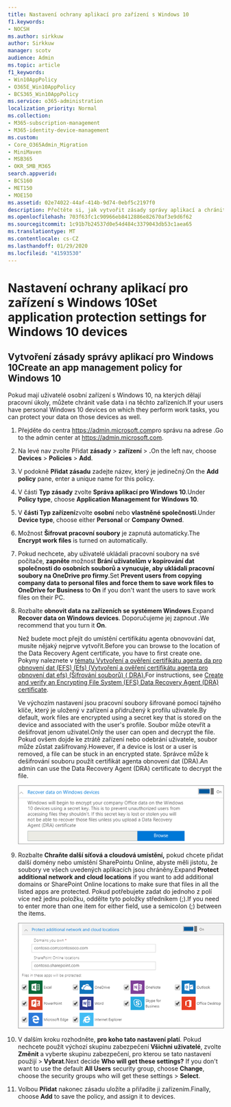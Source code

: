```yaml
---
title: Nastavení ochrany aplikací pro zařízení s Windows 10
f1.keywords:
- NOCSH
ms.author: sirkkuw
author: Sirkkuw
manager: scotv
audience: Admin
ms.topic: article
f1_keywords:
- Win10AppPolicy
- O365E_Win10AppPolicy
- BCS365_Win10AppPolicy
ms.service: o365-administration
localization_priority: Normal
ms.collection:
- M365-subscription-management
- M365-identity-device-management
ms.custom:
- Core_O365Admin_Migration
- MiniMaven
- MSB365
- OKR_SMB_M365
search.appverid:
- BCS160
- MET150
- MOE150
ms.assetid: 02e74022-44af-414b-9d74-0ebf5c2197f0
description: Přečtěte si, jak vytvořit zásady správy aplikací a chránit pracovní soubory na zařízeních s Windows 10.
ms.openlocfilehash: 703f63fc1c90966eb8412886e82670af3e9d6f62
ms.sourcegitcommit: 1c91b7b24537d0e54d484c3379043db53c1aea65
ms.translationtype: MT
ms.contentlocale: cs-CZ
ms.lasthandoff: 01/29/2020
ms.locfileid: "41593530"
---
```

# <a name="set-application-protection-settings-for-windows-10-devices"></a><span data-ttu-id="af7fc-103">Nastavení ochrany aplikací pro zařízení s Windows 10</span><span class="sxs-lookup"><span data-stu-id="af7fc-103">Set application protection settings for Windows 10 devices</span></span>

## <a name="create-an-app-management-policy-for-windows-10"></a><span data-ttu-id="af7fc-104">Vytvoření zásady správy aplikací pro Windows 10</span><span class="sxs-lookup"><span data-stu-id="af7fc-104">Create an app management policy for Windows 10</span></span>

<span data-ttu-id="af7fc-105">Pokud mají uživatelé osobní zařízení s Windows 10, na kterých dělají pracovní úkoly, můžete chránit vaše data i na těchto zařízeních.</span><span class="sxs-lookup"><span data-stu-id="af7fc-105">If your users have personal Windows 10 devices on which they perform work tasks, you can protect your data on those devices as well.</span></span>
  
1. <span data-ttu-id="af7fc-106">Přejděte do centra <a href="https://go.microsoft.com/fwlink/p/?linkid=837890" target="_blank">https://admin.microsoft.com</a>pro správu na adrese .</span><span class="sxs-lookup"><span data-stu-id="af7fc-106">Go to the admin center at <a href="https://go.microsoft.com/fwlink/p/?linkid=837890" target="_blank">https://admin.microsoft.com</a>.</span></span> 
    
2. <span data-ttu-id="af7fc-107">Na levé nav zvolte Přidat **zásady** \> **zařízení** \> **.**</span><span class="sxs-lookup"><span data-stu-id="af7fc-107">On the left nav, choose **Devices** \> **Policies** \> **Add**.</span></span>

3. <span data-ttu-id="af7fc-108">V podokně **Přidat zásadu** zadejte název, který je jedinečný.</span><span class="sxs-lookup"><span data-stu-id="af7fc-108">On the **Add policy** pane, enter a unique name for this policy.</span></span> 
    
4. <span data-ttu-id="af7fc-109">V části **Typ zásady** zvolte **Správa aplikací pro Windows 10**.</span><span class="sxs-lookup"><span data-stu-id="af7fc-109">Under **Policy type**, choose **Application Management for Windows 10**.</span></span>
    
5. <span data-ttu-id="af7fc-110">V **části Typ zařízení**zvolte **osobní** nebo **vlastněné společnosti**.</span><span class="sxs-lookup"><span data-stu-id="af7fc-110">Under **Device type**, choose either **Personal** or **Company Owned**.</span></span>
    
6. <span data-ttu-id="af7fc-111">Možnost **Šifrovat pracovní soubory** je zapnutá automaticky.</span><span class="sxs-lookup"><span data-stu-id="af7fc-111">The **Encrypt work files** is turned on automatically.</span></span> 
    
7. <span data-ttu-id="af7fc-112">Pokud nechcete, aby uživatelé ukládali pracovní soubory na své počítače, **zapněte** možnost **Brání uživatelům v kopírování dat společnosti do osobních souborů a vynucuje, aby ukládali pracovní soubory na OneDrive pro firmy**.</span><span class="sxs-lookup"><span data-stu-id="af7fc-112">Set **Prevent users from copying company data to personal files and force them to save work files to OneDrive for Business** to **On** if you don't want the users to save work files on their PC.</span></span> 
    
9. <span data-ttu-id="af7fc-113">Rozbalte **obnovit data na zařízeních se systémem Windows**.</span><span class="sxs-lookup"><span data-stu-id="af7fc-113">Expand **Recover data on Windows devices**.</span></span> <span data-ttu-id="af7fc-114">Doporučujeme jej zapnout **.**</span><span class="sxs-lookup"><span data-stu-id="af7fc-114">We recommend that you turn it **On**.</span></span>
    
    <span data-ttu-id="af7fc-115">Než budete moct přejít do umístění certifikátu agenta obnovování dat, musíte nějaký nejprve vytvořit.</span><span class="sxs-lookup"><span data-stu-id="af7fc-115">Before you can browse to the location of the Data Recovery Agent certificate, you have to first create one.</span></span> <span data-ttu-id="af7fc-116">Pokyny naleznete v [tématu Vytvoření a ověření certifikátu agenta da pro obnovení dat (EFS) (Efs) (Vytvoření a ověření certifikátu agenta pro obnovení dat efs) (Šifrování souborů) ( DRA).](https://go.microsoft.com/fwlink/p/?linkid=853700)</span><span class="sxs-lookup"><span data-stu-id="af7fc-116">For instructions, see [Create and verify an Encrypting File System (EFS) Data Recovery Agent (DRA) certificate](https://go.microsoft.com/fwlink/p/?linkid=853700).</span></span>
    
    <span data-ttu-id="af7fc-117">Ve výchozím nastavení jsou pracovní soubory šifrované pomocí tajného klíče, který je uložený v zařízení a přidružený k profilu uživatele.</span><span class="sxs-lookup"><span data-stu-id="af7fc-117">By default, work files are encrypted using a secret key that is stored on the device and associated with the user's profile.</span></span> <span data-ttu-id="af7fc-118">Soubor může otevřít a dešifrovat jenom uživatel.</span><span class="sxs-lookup"><span data-stu-id="af7fc-118">Only the user can open and decrypt the file.</span></span> <span data-ttu-id="af7fc-119">Pokud ovšem dojde ke ztrátě zařízení nebo odebrání uživatele, soubor může zůstat zašifrovaný.</span><span class="sxs-lookup"><span data-stu-id="af7fc-119">However, if a device is lost or a user is removed, a file can be stuck in an encrypted state.</span></span> <span data-ttu-id="af7fc-120">Správce může k dešifrování souboru použít certifikát agenta obnovení dat (DRA).</span><span class="sxs-lookup"><span data-stu-id="af7fc-120">An admin can use the Data Recovery Agent (DRA) certificate to decrypt the file.</span></span>
    
    ![Browse to Data Recovery Agent certificate.](media/7d7d664f-b72f-4293-a3e7-d0fa7371366c.png)
  
10. <span data-ttu-id="af7fc-122">Rozbalte **Chraňte další síťová a cloudová umístění,** pokud chcete přidat další domény nebo umístění SharePointu Online, abyste měli jistotu, že soubory ve všech uvedených aplikacích jsou chráněny.</span><span class="sxs-lookup"><span data-stu-id="af7fc-122">Expand **Protect additional network and cloud locations** if you want to add additional domains or SharePoint Online locations to make sure that files in all the listed apps are protected.</span></span> <span data-ttu-id="af7fc-123">Pokud potřebujete zadat do jednoho z polí více než jednu položku, oddělte tyto položky středníkem (;).</span><span class="sxs-lookup"><span data-stu-id="af7fc-123">If you need to enter more than one item for either field, use a semicolon (;) between the items.</span></span>
    
    ![Expand Protect additional network and cloud locations, and enter domains or SharePoint Online sites you own.](media/7afaa0c7-ba53-456d-8c61-312c45e09625.png)
  
11. <span data-ttu-id="af7fc-p105">V dalším kroku rozhodněte, **pro koho tato nastavení platí**. Pokud nechcete použít výchozí skupinu zabezpečení **Všichni uživatelé**, zvolte **Změnit** a vyberte skupinu zabezpečení, pro kterou se tato nastavení použijí \> **Vybrat**.</span><span class="sxs-lookup"><span data-stu-id="af7fc-p105">Next decide **Who will get these settings?** If you don't want to use the default **All Users** security group, choose **Change**, choose the security groups who will get these settings \> **Select**.</span></span>
    
12. <span data-ttu-id="af7fc-127">Volbou **Přidat** nakonec zásadu uložíte a přiřadíte ji zařízením.</span><span class="sxs-lookup"><span data-stu-id="af7fc-127">Finally, choose **Add** to save the policy, and assign it to devices.</span></span> 